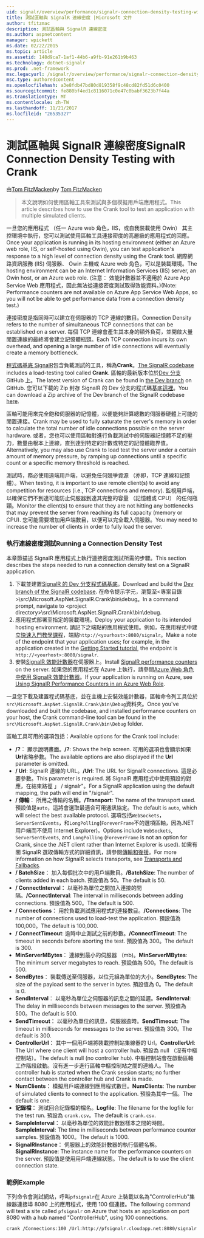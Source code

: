 ```yaml
---
uid: signalr/overview/performance/signalr-connection-density-testing-with-crank
title: 測試區軸與 SignalR 連線密度 |Microsoft 文件
author: tfitzmac
description: 測試區軸與 SignalR 連線密度
ms.author: aspnetcontent
manager: wpickett
ms.date: 02/22/2015
ms.topic: article
ms.assetid: 148d9ca7-1af1-44b6-a9fb-91e261b9b463
ms.technology: dotnet-signalr
ms.prod: .net-framework
msc.legacyurl: /signalr/overview/performance/signalr-connection-density-testing-with-crank
msc.type: authoredcontent
ms.openlocfilehash: a3e8fdb47bd80d819358f9c48cd82fd51d6c0400
ms.sourcegitcommit: fe880bf4ed1c8116071c0e47c0babf3623b7f44a
ms.translationtype: MT
ms.contentlocale: zh-TW
ms.lasthandoff: 11/21/2017
ms.locfileid: "26535327"
---
```

<a name="signalr-connection-density-testing-with-crank"></a><span data-ttu-id="dab6e-103">測試區軸與 SignalR 連線密度</span><span class="sxs-lookup"><span data-stu-id="dab6e-103">SignalR Connection Density Testing with Crank</span></span>
====================
<span data-ttu-id="dab6e-104">由[Tom FitzMacken](https://github.com/tfitzmac)</span><span class="sxs-lookup"><span data-stu-id="dab6e-104">by [Tom FitzMacken](https://github.com/tfitzmac)</span></span>

> <span data-ttu-id="dab6e-105">本文說明如何使用區軸工具來測試與多個模擬用戶端應用程式。</span><span class="sxs-lookup"><span data-stu-id="dab6e-105">This article describes how to use the Crank tool to test an application with multiple simulated clients.</span></span>


<span data-ttu-id="dab6e-106">一旦您的應用程式 （任一 Azure web 角色，IIS，或自我裝載使用 Owin） 其主控環境中執行，您可以測試使用區軸工具連接密度的高層級的應用程式的回應。</span><span class="sxs-lookup"><span data-stu-id="dab6e-106">Once your application is running in its hosting environment (either an Azure web role, IIS, or self-hosted using Owin), you can test application's response to a high level of connection density using the Crank tool.</span></span> <span data-ttu-id="dab6e-107">網際網路資訊服務 (IIS) 伺服器、 Owin 主機或 Azure web 角色，可以是裝載環境。</span><span class="sxs-lookup"><span data-stu-id="dab6e-107">The hosting environment can be an Internet Information Services (IIS) server, an Owin host, or an Azure web role.</span></span> <span data-ttu-id="dab6e-108">(注意： 效能計數器並不適用於 Azure App Service Web 應用程式，因此無法從連接密度測試取得效能資料。)</span><span class="sxs-lookup"><span data-stu-id="dab6e-108">(Note: Performance counters are not available on Azure App Service Web Apps, so you will not be able to get performance data from a connection density test.)</span></span>

<span data-ttu-id="dab6e-109">連接密度是指同時可以建立在伺服器的 TCP 連線的數目。</span><span class="sxs-lookup"><span data-stu-id="dab6e-109">Connection Density refers to the number of simultaneous TCP connections that can be established on a server.</span></span> <span data-ttu-id="dab6e-110">每個 TCP 連線會產生其本身的額外負荷，並開啟大量閒置連線的最終將會建立記憶體瓶頸。</span><span class="sxs-lookup"><span data-stu-id="dab6e-110">Each TCP connection incurs its own overhead, and opening a large number of idle connections will eventually create a memory bottleneck.</span></span>

<span data-ttu-id="dab6e-111">[程式碼基底 SignalR](https://github.com/signalr/signalr)包含負載測試的工具，稱為**Crank**。</span><span class="sxs-lookup"><span data-stu-id="dab6e-111">[The SignalR codebase](https://github.com/signalr/signalr) includes a load-testing tool called **Crank**.</span></span> <span data-ttu-id="dab6e-112">區軸的最新版本位於[Dev 分支](https://github.com/SignalR/signalr/tree/dev)GitHub 上。</span><span class="sxs-lookup"><span data-stu-id="dab6e-112">The latest version of Crank can be found in [the Dev branch](https://github.com/SignalR/signalr/tree/dev) on GitHub.</span></span> <span data-ttu-id="dab6e-113">您可以下載的 Zip 封存 SignalR 的 Dev 分支的程式碼基底[這裡](https://github.com/SignalR/SignalR/archive/dev.zip)。</span><span class="sxs-lookup"><span data-stu-id="dab6e-113">You can download a Zip archive of the Dev branch of the SignalR codebase [here](https://github.com/SignalR/SignalR/archive/dev.zip).</span></span>

<span data-ttu-id="dab6e-114">區軸可能用來完全飽和伺服器的記憶體，以便能夠計算總數的伺服器硬體上可能的閒置連接。</span><span class="sxs-lookup"><span data-stu-id="dab6e-114">Crank may be used to fully saturate the server's memory in order to calculate the total number of idle connections possible on the server hardware.</span></span> <span data-ttu-id="dab6e-115">或者，您也可以使用區軸對進行負載測試中的伺服器記憶體不足的壓力，數量由根本上連線，直到達到特定的計數或特定的記憶體臨界值。</span><span class="sxs-lookup"><span data-stu-id="dab6e-115">Alternatively, you may also use Crank to load test the server under a certain amount of memory pressure, by ramping up connections until a specific count or a specific memory threshold is reached.</span></span>

<span data-ttu-id="dab6e-116">測試時，務必使用遠端用戶端，以避免任何競爭資源 （亦即，TCP 連線和記憶體）。</span><span class="sxs-lookup"><span data-stu-id="dab6e-116">When testing, it is important to use remote client(s) to avoid any competition for resources (i.e., TCP connections and memory).</span></span> <span data-ttu-id="dab6e-117">監視用戶端，以確保它們不到達可能防止伺服器到達其完整的容量 （記憶體或 CPU） 的任何瓶頸。</span><span class="sxs-lookup"><span data-stu-id="dab6e-117">Monitor the client(s) to ensure that they are not hitting any bottlenecks that may prevent the server from reaching its full capacity (memory or CPU).</span></span> <span data-ttu-id="dab6e-118">您可能需要增加用戶端數目，以便可以完全載入伺服器。</span><span class="sxs-lookup"><span data-stu-id="dab6e-118">You may need to increase the number of clients in order to fully load the server.</span></span>

### <a name="running-a-connection-density-test"></a><span data-ttu-id="dab6e-119">執行連線密度測試</span><span class="sxs-lookup"><span data-stu-id="dab6e-119">Running a Connection Density Test</span></span>

<span data-ttu-id="dab6e-120">本章節描述 SignalR 應用程式上執行連接密度測試所需的步驟。</span><span class="sxs-lookup"><span data-stu-id="dab6e-120">This section describes the steps needed to run a connection density test on a SignalR application.</span></span>

1. <span data-ttu-id="dab6e-121">下載並建置[SignalR 的 Dev 分支程式碼基底](https://github.com/SignalR/SignalR/archive/dev.zip)。</span><span class="sxs-lookup"><span data-stu-id="dab6e-121">Download and build the [Dev branch of the SignalR codebase](https://github.com/SignalR/SignalR/archive/dev.zip).</span></span> <span data-ttu-id="dab6e-122">在命令提示字元，瀏覽至&lt;專案目錄&gt;\src\Microsoft.AspNet.SignalR.Crank\bin\debug。</span><span class="sxs-lookup"><span data-stu-id="dab6e-122">In a command prompt, navigate to &lt;project directory&gt;\src\Microsoft.AspNet.SignalR.Crank\bin\debug.</span></span>
2. <span data-ttu-id="dab6e-123">應用程式部署至指定的裝載環境。</span><span class="sxs-lookup"><span data-stu-id="dab6e-123">Deploy your application to its intended hosting environment.</span></span> <span data-ttu-id="dab6e-124">請記下之端點的應用程式使用。例如，在應用程式中建立[快速入門教學課程](../getting-started/tutorial-getting-started-with-signalr.md)，端點`http://<yourhost>:8080/signalr`。</span><span class="sxs-lookup"><span data-stu-id="dab6e-124">Make a note of the endpoint that your application uses; for example, in the application created in the [Getting Started tutorial](../getting-started/tutorial-getting-started-with-signalr.md), the endpoint is `http://<yourhost>:8080/signalr`.</span></span>
3. <span data-ttu-id="dab6e-125">安裝[SignalR 效能計數器](signalr-performance.md#perfcounters)在伺服器上。</span><span class="sxs-lookup"><span data-stu-id="dab6e-125">Install [SignalR performance counters](signalr-performance.md#perfcounters) on the server.</span></span> <span data-ttu-id="dab6e-126">如果您的應用程式在 Azure 上執行，請參閱[Azure Web 角色中使用 SignalR 效能計數器](using-signalr-performance-counters-in-an-azure-web-role.md)。</span><span class="sxs-lookup"><span data-stu-id="dab6e-126">If your application is running on Azure, see [Using SignalR Performance Counters in an Azure Web Role](using-signalr-performance-counters-in-an-azure-web-role.md).</span></span>

<span data-ttu-id="dab6e-127">一旦您下載及建置程式碼基底，並在主機上安裝效能計數器，區軸命令列工具位於`src\Microsoft.AspNet.SignalR.Crank\bin\Debug`資料夾。</span><span class="sxs-lookup"><span data-stu-id="dab6e-127">Once you've downloaded and built the codebase, and installed performance counters on your host, the Crank command-line tool can be found in the `src\Microsoft.AspNet.SignalR.Crank\bin\Debug` folder.</span></span>

<span data-ttu-id="dab6e-128">區軸工具可用的選項包括：</span><span class="sxs-lookup"><span data-stu-id="dab6e-128">Available options for the Crank tool include:</span></span>

- <span data-ttu-id="dab6e-129">**/?**： 顯示說明畫面。</span><span class="sxs-lookup"><span data-stu-id="dab6e-129">**/?**: Shows the help screen.</span></span> <span data-ttu-id="dab6e-130">可用的選項也會顯示如果**Url**省略參數。</span><span class="sxs-lookup"><span data-stu-id="dab6e-130">The available options are also displayed if the **Url** parameter is omitted.</span></span>
- <span data-ttu-id="dab6e-131">**/ Url**: SignalR 連線的 URL。</span><span class="sxs-lookup"><span data-stu-id="dab6e-131">**/Url**: The URL for SignalR connections.</span></span> <span data-ttu-id="dab6e-132">這是必要參數。</span><span class="sxs-lookup"><span data-stu-id="dab6e-132">This parameter is required.</span></span> <span data-ttu-id="dab6e-133">將 SignalR 應用程式中使用預設的對應，在結束路徑 」 / signalr"。</span><span class="sxs-lookup"><span data-stu-id="dab6e-133">For a SignalR application using the default mapping, the path will end in "/signalr".</span></span>
- <span data-ttu-id="dab6e-134">**/ 傳輸**： 所用之傳輸的名稱。</span><span class="sxs-lookup"><span data-stu-id="dab6e-134">**/Transport**: The name of the transport used.</span></span> <span data-ttu-id="dab6e-135">預設值是`auto`，這將會選取最適合可用通訊協定。</span><span class="sxs-lookup"><span data-stu-id="dab6e-135">The default is `auto`, which will select the best available protocol.</span></span> <span data-ttu-id="dab6e-136">選項包括`WebSockets`， `ServerSentEvents`，和`LongPolling`(`ForeverFrame`不的選項區軸，因為.NET 用戶端而不使用 Internet Explorer)。</span><span class="sxs-lookup"><span data-stu-id="dab6e-136">Options include `WebSockets`, `ServerSentEvents`, and `LongPolling` (`ForeverFrame` is not an option for Crank, since the .NET client rather than Internet Explorer is used).</span></span> <span data-ttu-id="dab6e-137">如需有關 SignalR 選取傳輸方式的詳細資訊，請參閱[傳輸和後援](../getting-started/introduction-to-signalr.md#transports)。</span><span class="sxs-lookup"><span data-stu-id="dab6e-137">For more information on how SignalR selects transports, see [Transports and Fallbacks](../getting-started/introduction-to-signalr.md#transports).</span></span>
- <span data-ttu-id="dab6e-138">**/ BatchSize**： 加入每個批次中的用戶端數目。</span><span class="sxs-lookup"><span data-stu-id="dab6e-138">**/BatchSize**: The number of clients added in each batch.</span></span> <span data-ttu-id="dab6e-139">預設值為 50。</span><span class="sxs-lookup"><span data-stu-id="dab6e-139">The default is 50.</span></span>
- <span data-ttu-id="dab6e-140">**/ ConnectInterval**： 以毫秒為單位之間加入連接的間隔。</span><span class="sxs-lookup"><span data-stu-id="dab6e-140">**/ConnectInterval**: The interval in milliseconds between adding connections.</span></span> <span data-ttu-id="dab6e-141">預設值為 500。</span><span class="sxs-lookup"><span data-stu-id="dab6e-141">The default is 500.</span></span>
- <span data-ttu-id="dab6e-142">**/ Connections**： 用於負載測試應用程式的連接數目。</span><span class="sxs-lookup"><span data-stu-id="dab6e-142">**/Connections**: The number of connections used to load-test the application.</span></span> <span data-ttu-id="dab6e-143">預設值為 100,000。</span><span class="sxs-lookup"><span data-stu-id="dab6e-143">The default is 100,000.</span></span>
- <span data-ttu-id="dab6e-144">**/ ConnectTimeout**: 逾時中止測試之前的秒數。</span><span class="sxs-lookup"><span data-stu-id="dab6e-144">**/ConnectTimeout**: The timeout in seconds before aborting the test.</span></span> <span data-ttu-id="dab6e-145">預設值為 300。</span><span class="sxs-lookup"><span data-stu-id="dab6e-145">The default is 300.</span></span>
- <span data-ttu-id="dab6e-146">**MinServerMBytes**： 連線到最小的伺服器 （mb)。</span><span class="sxs-lookup"><span data-stu-id="dab6e-146">**MinServerMBytes**: The minimum server megabytes to reach.</span></span> <span data-ttu-id="dab6e-147">預設值為 500。</span><span class="sxs-lookup"><span data-stu-id="dab6e-147">The default is 500.</span></span>
- <span data-ttu-id="dab6e-148">**SendBytes**： 裝載傳送至伺服器，以位元組為單位的大小。</span><span class="sxs-lookup"><span data-stu-id="dab6e-148">**SendBytes**: The size of the payload sent to the server in bytes.</span></span> <span data-ttu-id="dab6e-149">預設值為 0。</span><span class="sxs-lookup"><span data-stu-id="dab6e-149">The default is 0.</span></span>
- <span data-ttu-id="dab6e-150">**SendInterval**： 以毫秒為單位之伺服器的訊息之間的延遲。</span><span class="sxs-lookup"><span data-stu-id="dab6e-150">**SendInterval**: The delay in milliseconds between messages to the server.</span></span> <span data-ttu-id="dab6e-151">預設值為 500。</span><span class="sxs-lookup"><span data-stu-id="dab6e-151">The default is 500.</span></span>
- <span data-ttu-id="dab6e-152">**SendTimeout**： 以毫秒為單位的訊息，伺服器逾時。</span><span class="sxs-lookup"><span data-stu-id="dab6e-152">**SendTimeout**: The timeout in milliseconds for messages to the server.</span></span> <span data-ttu-id="dab6e-153">預設值為 300。</span><span class="sxs-lookup"><span data-stu-id="dab6e-153">The default is 300.</span></span>
- <span data-ttu-id="dab6e-154">**ControllerUrl**： 其中一個用戶端將裝載控制站集線器的 Url。</span><span class="sxs-lookup"><span data-stu-id="dab6e-154">**ControllerUrl**: The Url where one client will host a controller hub.</span></span> <span data-ttu-id="dab6e-155">預設為 null （沒有中樞控制站）。</span><span class="sxs-lookup"><span data-stu-id="dab6e-155">The default is null (no controller hub).</span></span> <span data-ttu-id="dab6e-156">中樞控制站會在啟動區軸工作階段啟動。沒有進一步進行區軸中樞控制站之間的連絡人。</span><span class="sxs-lookup"><span data-stu-id="dab6e-156">The controller hub is started when the Crank session starts; no further contact between the controller hub and Crank is made.</span></span>
- <span data-ttu-id="dab6e-157">**NumClients**： 模擬用戶端連線到應用程式數目。</span><span class="sxs-lookup"><span data-stu-id="dab6e-157">**NumClients**: The number of simulated clients to connect to the application.</span></span> <span data-ttu-id="dab6e-158">預設為其中一個。</span><span class="sxs-lookup"><span data-stu-id="dab6e-158">The default is one.</span></span>
- <span data-ttu-id="dab6e-159">**記錄檔**： 測試回合記錄檔的檔名。</span><span class="sxs-lookup"><span data-stu-id="dab6e-159">**Logfile**: The filename for the logfile for the test run.</span></span> <span data-ttu-id="dab6e-160">預設為 `crank.csv`。</span><span class="sxs-lookup"><span data-stu-id="dab6e-160">The default is `crank.csv`.</span></span>
- <span data-ttu-id="dab6e-161">**SampleInterval**： 以毫秒為單位的效能計數器樣本之間的時間。</span><span class="sxs-lookup"><span data-stu-id="dab6e-161">**SampleInterval**: The time in milliseconds between performance counter samples.</span></span> <span data-ttu-id="dab6e-162">預設值為 1000。</span><span class="sxs-lookup"><span data-stu-id="dab6e-162">The default is 1000.</span></span>
- <span data-ttu-id="dab6e-163">**SignalRInstance**： 伺服器上的效能計數器的執行個體名稱。</span><span class="sxs-lookup"><span data-stu-id="dab6e-163">**SignalRInstance**: The instance name for the performance counters on the server.</span></span> <span data-ttu-id="dab6e-164">預設值是使用用戶端連線狀態。</span><span class="sxs-lookup"><span data-stu-id="dab6e-164">The default is to use the client connection state.</span></span>

### <a name="example"></a><span data-ttu-id="dab6e-165">範例</span><span class="sxs-lookup"><span data-stu-id="dab6e-165">Example</span></span>

<span data-ttu-id="dab6e-166">下列命令會測試網站，呼叫`pfsignalr`在 Azure 上裝載以名為"ControllerHub"集線器連接埠 8080 上的應用程式，使用 100 個連接。</span><span class="sxs-lookup"><span data-stu-id="dab6e-166">The following command will test a site called `pfsignalr` on Azure that hosts an application on port 8080 with a hub named "ControllerHub", using 100 connections.</span></span>

`crank /Connections:100 /Url:http://pfsignalr.cloudapp.net:8080/signalr`
